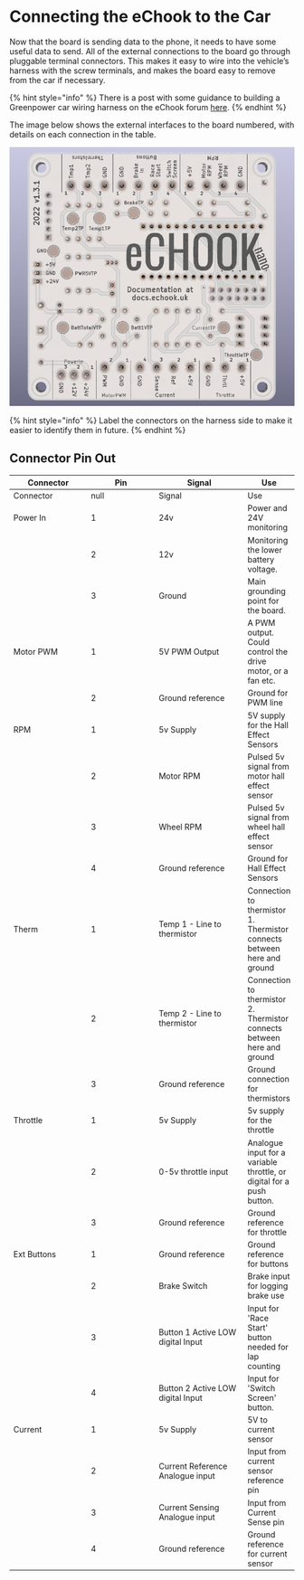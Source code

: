 # Connecting the eChook to the Car

Now that the board is sending data to the phone, it needs to have some useful data to send. All of the external connections to the board go through pluggable terminal connectors. This makes it easy to wire into the vehicle’s harness with the screw terminals, and makes the board easy to remove from the car if necessary.

{% hint style="info" %}
There is a post with some guidance to building a Greenpower car wiring harness on the eChook forum [here](http://echook.boards.net/thread/26).
{% endhint %}

The image below shows the external interfaces to the board numbered, with details on each connection in the table.&#x20;

![eChook nano v1.3.1 Board Bottom View with connector pinouts](<../.gitbook/assets/image (12).png>)

{% hint style="info" %}
&#x20;Label the connectors on the harness side to make it easier to identify them in future.
{% endhint %}

## Connector Pin Out

<table data-header-hidden><thead><tr><th width="150">Connector</th><th width="150" data-type="number">Pin</th><th width="183.25880551301682">Signal</th><th>Use</th></tr></thead><tbody><tr><td>Connector</td><td>null</td><td>Signal</td><td>Use</td></tr><tr><td>Power In</td><td>1</td><td>24v</td><td>Power and 24V monitoring</td></tr><tr><td></td><td>2</td><td>12v</td><td>Monitoring the lower battery voltage. </td></tr><tr><td></td><td>3</td><td>Ground</td><td>Main grounding point for the board.</td></tr><tr><td>Motor PWM</td><td>1</td><td>5V PWM Output</td><td>A PWM output. Could control the drive motor, or a fan etc.</td></tr><tr><td></td><td>2</td><td>Ground reference</td><td>Ground for PWM line</td></tr><tr><td>RPM</td><td>1</td><td>5v Supply</td><td>5V supply for the Hall Effect Sensors</td></tr><tr><td></td><td>2</td><td>Motor RPM </td><td>Pulsed 5v signal from motor hall effect sensor</td></tr><tr><td></td><td>3</td><td>Wheel RPM</td><td>Pulsed 5v signal from wheel hall effect sensor</td></tr><tr><td></td><td>4</td><td>Ground reference</td><td>Ground for Hall Effect Sensors</td></tr><tr><td>Therm</td><td>1</td><td>Temp 1 - Line to thermistor</td><td>Connection to thermistor 1. Thermistor connects between here and ground</td></tr><tr><td></td><td>2</td><td>Temp 2 - Line to thermistor</td><td>Connection to thermistor 2. Thermistor connects between here and ground</td></tr><tr><td></td><td>3</td><td>Ground reference</td><td>Ground connection for thermistors</td></tr><tr><td>Throttle</td><td>1</td><td>5v Supply</td><td>5v supply for the throttle</td></tr><tr><td></td><td>2</td><td>0-5v throttle input</td><td>Analogue input for a variable throttle, or digital for a push button.</td></tr><tr><td></td><td>3</td><td>Ground reference</td><td>Ground reference for throttle</td></tr><tr><td>Ext Buttons</td><td>1</td><td>Ground reference</td><td>Ground reference for buttons</td></tr><tr><td></td><td>2</td><td>Brake Switch</td><td>Brake input for logging brake use</td></tr><tr><td></td><td>3</td><td>Button 1 Active LOW digital Input</td><td>Input for 'Race Start' button needed for lap counting</td></tr><tr><td></td><td>4</td><td>Button 2 Active LOW digital Input</td><td>Input for 'Switch Screen' button.</td></tr><tr><td>Current</td><td>1</td><td>5v Supply</td><td>5V to current sensor</td></tr><tr><td></td><td>2</td><td>Current Reference Analogue input</td><td>Input from current sensor reference pin</td></tr><tr><td></td><td>3</td><td>Current Sensing Analogue input</td><td>Input from Current Sense pin</td></tr><tr><td></td><td>4</td><td>Ground reference</td><td>Ground reference for current sensor</td></tr></tbody></table>
